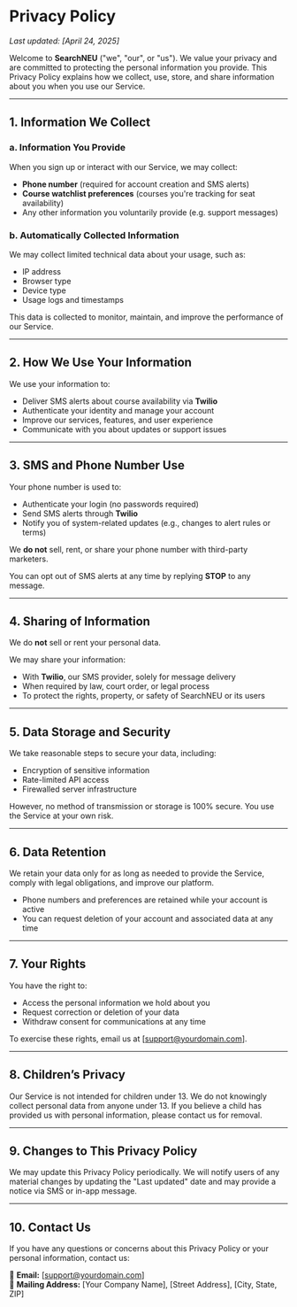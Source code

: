 # Privacy Policy

_Last updated: [April 24, 2025]_

Welcome to **SearchNEU** ("we", "our", or "us"). We value your privacy and are committed to protecting the personal information you provide. This Privacy Policy explains how we collect, use, store, and share information about you when you use our Service.

---

## 1. Information We Collect

### a. Information You Provide

When you sign up or interact with our Service, we may collect:

- **Phone number** (required for account creation and SMS alerts)
- **Course watchlist preferences** (courses you're tracking for seat availability)
- Any other information you voluntarily provide (e.g. support messages)

### b. Automatically Collected Information

We may collect limited technical data about your usage, such as:

- IP address
- Browser type
- Device type
- Usage logs and timestamps

This data is collected to monitor, maintain, and improve the performance of our Service.

---

## 2. How We Use Your Information

We use your information to:

- Deliver SMS alerts about course availability via **Twilio**
- Authenticate your identity and manage your account
- Improve our services, features, and user experience
- Communicate with you about updates or support issues

---

## 3. SMS and Phone Number Use

Your phone number is used to:

- Authenticate your login (no passwords required)
- Send SMS alerts through **Twilio**
- Notify you of system-related updates (e.g., changes to alert rules or terms)

We **do not** sell, rent, or share your phone number with third-party marketers.

You can opt out of SMS alerts at any time by replying **STOP** to any message.

---

## 4. Sharing of Information

We do **not** sell or rent your personal data.

We may share your information:

- With **Twilio**, our SMS provider, solely for message delivery
- When required by law, court order, or legal process
- To protect the rights, property, or safety of SearchNEU or its users

---

## 5. Data Storage and Security

We take reasonable steps to secure your data, including:

- Encryption of sensitive information
- Rate-limited API access
- Firewalled server infrastructure

However, no method of transmission or storage is 100% secure. You use the Service at your own risk.

---

## 6. Data Retention

We retain your data only for as long as needed to provide the Service, comply with legal obligations, and improve our platform.

- Phone numbers and preferences are retained while your account is active
- You can request deletion of your account and associated data at any time

---

## 7. Your Rights

You have the right to:

- Access the personal information we hold about you
- Request correction or deletion of your data
- Withdraw consent for communications at any time

To exercise these rights, email us at [support@yourdomain.com].

---

## 8. Children’s Privacy

Our Service is not intended for children under 13. We do not knowingly collect personal data from anyone under 13. If you believe a child has provided us with personal information, please contact us for removal.

---

## 9. Changes to This Privacy Policy

We may update this Privacy Policy periodically. We will notify users of any material changes by updating the "Last updated" date and may provide a notice via SMS or in-app message.

---

## 10. Contact Us

If you have any questions or concerns about this Privacy Policy or your personal information, contact us:

📧 **Email:** [support@yourdomain.com]  
📍 **Mailing Address:** [Your Company Name], [Street Address], [City, State, ZIP]
